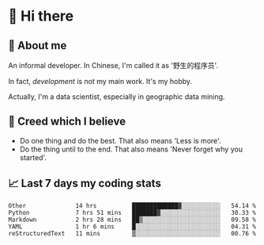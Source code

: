 # 👋 Hi there

## :speech_balloon: About me

An informal developer. In Chinese, I'm called it as '野生的程序员'.

In fact, _development_ is not my main work. It's my hobby.

Actually, I'm a data scientist, especially in geographic data mining.

## :see_no_evil: Creed which I believe

- Do one thing and do the best. That also means 'Less is more'.
- Do the thing until to the end. That also means 'Never forget why you started'.

## :chart_with_upwards_trend: Last 7 days my coding stats

<!--START_SECTION:waka-->
```text
Other              14 hrs          █████████████▓░░░░░░░░░░░   54.14 % 
Python             7 hrs 51 mins   ███████▓░░░░░░░░░░░░░░░░░   30.33 % 
Markdown           2 hrs 28 mins   ██▒░░░░░░░░░░░░░░░░░░░░░░   09.58 % 
YAML               1 hr 6 mins     █░░░░░░░░░░░░░░░░░░░░░░░░   04.31 % 
reStructuredText   11 mins         ▒░░░░░░░░░░░░░░░░░░░░░░░░   00.76 % 
```
<!--END_SECTION:waka-->
